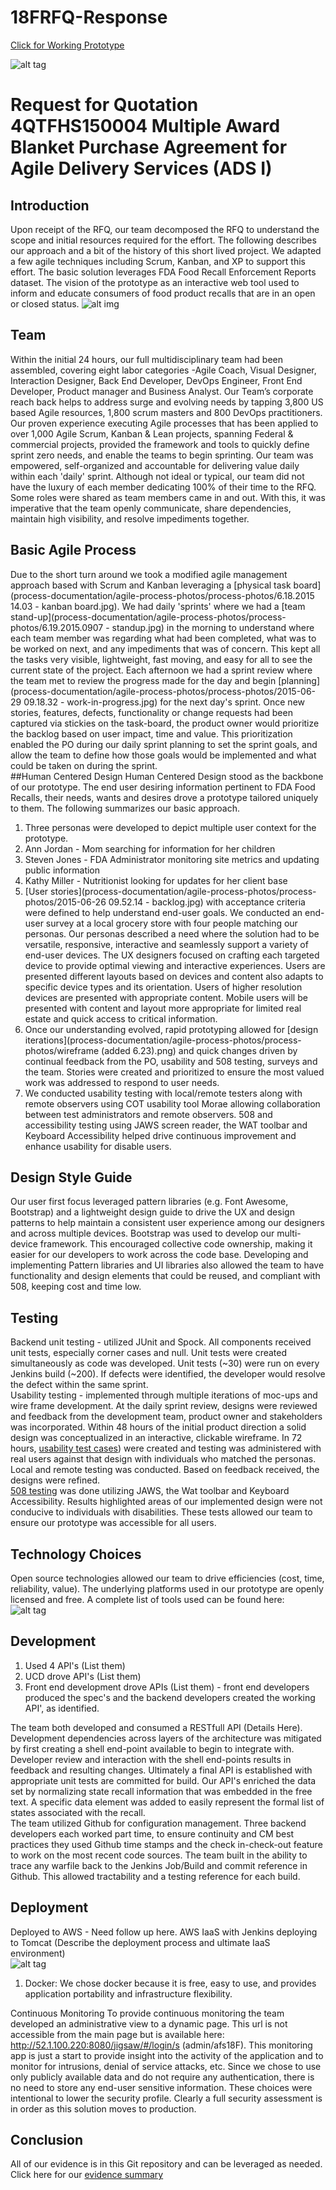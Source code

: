 
# 18FRFQ-Response

[Click for Working Prototype](http://52.1.100.220:8080/jigsaw/#/)

![alt tag](/process-documentation/agile-process-photos/response-images/proposal-header.png?raw=true)

# Request for Quotation 4QTFHS150004 Multiple Award Blanket Purchase Agreement for Agile Delivery Services (ADS I) 

## Introduction
Upon receipt of the RFQ, our team decomposed the RFQ to understand the scope and initial resources required for the effort. The following describes our approach and a bit of the history of this short lived project. We adapted a few agile techniques including Scrum, Kanban, and XP to support this effort.  The basic solution leverages FDA Food Recall Enforcement Reports dataset. The vision of the prototype as an interactive web tool used to inform and educate consumers of food product recalls that are in an open or closed status.
![alt img](/process-documentation/agile-process-photos/design/high-level-overview.png)

## Team 
Within the initial 24 hours, our full multidisciplinary team had been assembled, covering eight labor categories -Agile Coach, Visual Designer, Interaction Designer, Back End Developer, DevOps Engineer, Front End Developer, Product manager and Business Analyst.  Our Team’s corporate reach back helps to address surge and evolving needs by tapping 3,800 US based Agile resources, 1,800 scrum masters and 800 DevOps practitioners. Our proven experience executing Agile processes that has been applied to over 1,000 Agile Scrum, Kanban & Lean projects, spanning Federal & commercial projects, provided the framework and tools to quickly define sprint zero needs, and enable the teams to begin sprinting.  Our team was empowered, self-organized and accountable for delivering value daily within each 'daily' sprint. Although not ideal or typical, our team did not have the luxury of each member dedicating 100% of their time to the RFQ.  Some roles were shared as team members came in and out. With this, it was imperative that the team openly communicate, share dependencies, maintain high visibility, and resolve impediments together.  
## Basic Agile Process 
Due to the short turn around we took a modified agile management approach based with Scrum and Kanban leveraging a [physical task board](process-documentation/agile-process-photos/process-photos/6.18.2015 14.03 - kanban board.jpg). We had daily 'sprints' where we had a [team stand-up](process-documentation/agile-process-photos/process-photos/6.19.2015.0907 - standup.jpg) in the morning to understand where each team member was regarding what had been completed, what was to be worked on next, and any impediments that was of concern. This kept all the tasks very visible, lightweight, fast moving, and easy for all to see the current state of the project.  Each afternoon we had a sprint review where the team met to review the progress made for the day and begin [planning](process-documentation/agile-process-photos/process-photos/2015-06-29 09.18.32 - work-in-progress.jpg) for the next day's sprint.  Once new stories, features, defects, functionality or change requests had been captured via stickies on the task-board, the product owner would prioritize the backlog based on user impact, time and value. This prioritization enabled the PO during our daily sprint planning to set the sprint goals, and allow the team to define how those goals would be implemented and what could be taken on during the sprint.    
##Human Centered Design 
Human Centered Design stood as the backbone of our prototype. The end user desiring information pertinent to FDA Food Recalls, their needs, wants and desires drove a prototype tailored uniquely to them.  The following summarizes our basic approach. 

1. Three personas were developed to depict multiple user context for the prototype. 
 1. Ann Jordan - Mom searching for information for her children 
 2. Steven Jones - FDA Administrator monitoring site metrics and updating public information 
 3. Kathy Miller - Nutritionist looking for updates for her client base 
2. [User stories](process-documentation/agile-process-photos/process-photos/2015-06-26 09.52.14 - backlog.jpg)  with acceptance criteria were defined to help understand end-user goals.  We conducted an end-user survey at a local grocery store with four people matching our personas.  Our personas described a need where the solution had to be versatile, responsive, interactive and seamlessly support a variety of end-user devices.  The UX designers focused on crafting each targeted device to provide optimal viewing and interactive experiences. Users are presented different layouts based on devices and content also adapts to specific device types and its orientation.  Users of higher resolution devices are presented with appropriate content.  Mobile users will be presented with content and layout more appropriate for limited real estate and quick access to critical information.    
3. Once our understanding evolved, rapid prototyping allowed for [design iterations](process-documentation/agile-process-photos/process-photos/wireframe (added 6.23).png) and quick changes driven by continual feedback from the PO, usability and 508 testing, surveys and the team.  Stories were created and prioritized to ensure the most valued work was addressed to respond to user needs.  
4. We conducted usability testing with local/remote testers along with remote observers using COT usability tool Morae allowing collaboration between test administrators and remote observers. 508 and accessibility testing using JAWS screen reader, the WAT toolbar and Keyboard Accessibility helped drive continuous improvement and enhance usability for disable users.   


## Design Style Guide 
Our user first focus leveraged pattern libraries (e.g. Font Awesome, Bootstrap) and a lightweight design guide to drive the UX and design patterns to help maintain a consistent user experience among our designers and across multiple devices.  Bootstrap was used to develop our multi-device framework.  This encouraged collective code ownership, making it easier for our developers to work across the code base.  Developing and implementing Pattern libraries and UI libraries also allowed the team to have functionality and design elements that could be reused, and compliant with 508, keeping cost and time low.  
## Testing 
Backend unit testing - utilized JUnit and Spock.  All components received unit tests, especially corner cases and null.  Unit tests were created simultaneously as code was developed. Unit tests (~30) were run on every Jenkins build (~200).  If defects were identified, the developer would resolve the defect within the same sprint.  
Usability testing - implemented through multiple iterations of moc-ups and wire frame development. At the daily sprint review, designs were reviewed and feedback from the development team, product owner and stakeholders was incorporated. Within 48 hours of the initial product direction a solid design was conceptualized in an interactive, clickable wireframe. In 72 hours, <a href="https://vimeo.com/132240054" target="_blank">usability test cases</a>) were created and testing was administered with real users against that design with individuals who matched the personas. Local and remote testing was conducted. Based on feedback received, the designs were refined.  
<a href="https://vimeo.com/132240055" target="_blank">508 testing</a> was done utilizing JAWS, the Wat toolbar and Keyboard Accessibility. Results highlighted areas of our implemented design were not conducive to individuals with disabilities. These  tests allowed our team to ensure our prototype was accessible for all users.    
## Technology Choices 
Open source technologies allowed our team to drive efficiencies (cost, time, reliability, value).   The underlying platforms used in our prototype are openly licensed and free.  A complete list of tools used can be found here:  
![alt tag](/process-documentation/agile-process-photos/design/tool-diagram.png)

## Development 
1. Used 4 API's (List them)  
2. UCD drove API's (List them)  
3. Front end development drove APIs (List them) - front end developers produced the spec's and the backend developers created the working API', as identified.

The team both developed and consumed a RESTfull API (Details Here).  Development dependencies across layers of the architecture was mitigated by first creating a shell end-point available to begin to integrate with.    Developer review and interaction with the shell end-points results in feedback and resulting changes.  Ultimately a final API is established with appropriate unit tests are committed for build.  Our API's enriched the data set by normalizing state recall information that was embedded in the free text.  A specific data element was added to easily represent the formal list of states associated with the recall.  
The team utilized Github for configuration management. Three backend developers each worked part time, to ensure continuity and CM best practices they used Github time stamps and the check in-check-out feature to work on the most recent code sources.  The team built in the ability to trace any warfile back to the Jenkins Job/Build and commit reference in Github. This allowed tractability and a testing reference for each build.  

## Deployment 
Deployed to AWS - Need follow up here. AWS IaaS with Jenkins deploying to Tomcat (Describe the deployment process and ultimate IaaS environment)  
![alt tag](/process-documentation/agile-process-photos/design/deploy-stack.png)

1. Docker: We chose docker because it is free, easy to use, and provides application portability and infrastructure flexibility.

Continuous Monitoring 
To provide continuous monitoring the team developed an administrative view to a dynamic page. This url is not accessible from the main page but is available here: http://52.1.100.220:8080/jigsaw/#/login/s (admin/afs18F).   This monitoring app is just a start to provide insight into the activity of the application and to monitor for intrusions, denial of service attacks, etc.  Since we chose to use only publicly available data and do not require any authentication, there is no need to store any end-user sensitive information.  These choices were intentional to lower the security profile.  Clearly a full security assessment is in order as this solution moves to production.  

## Conclusion 
All of our evidence is in this Git repository and can be leveraged as needed.  Click here for our [evidence summary](process-documentation/evidence)


